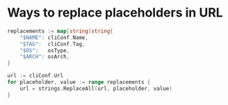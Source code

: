 #	Ways to replace placeholders in URL

```go
replacements := map[string]string{
	"$NAME": cliConf.Name,
	"$TAG":  cliConf.Tag,
	"$OS":   osType,
	"$ARCH": osArch,
}

url := cliConf.Url
for placeholder, value := range replacements {
	url = strings.ReplaceAll(url, placeholder, value)
}
```